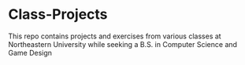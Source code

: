 # Class-Projects
This repo contains projects and exercises from various classes at Northeastern University while seeking a B.S. in Computer Science and Game Design